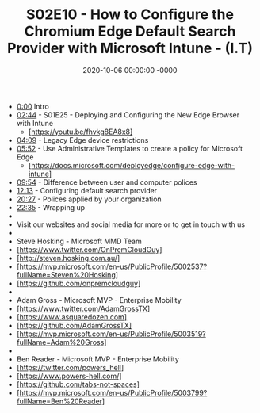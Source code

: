 ﻿---
layout: post
title: "S02E10 - How to Configure the Chromium Edge Default Search Provider with Microsoft Intune - (I.T)"
date: 2020-10-06 00:00:00 -0000
categories:
---

 * [0:00](https://www.youtube.com/watch?v=IK1ocTAxpcA&t=0s) Intro
 * [02:44](https://www.youtube.com/watch?v=IK1ocTAxpcA&t=164s) - S01E25 - Deploying and Configuring the New Edge Browser with Intune
   -  [https://youtu.be/fhvkg8EA8x8]
 * [04:09](https://www.youtube.com/watch?v=IK1ocTAxpcA&t=249s) - Legacy Edge device restrictions
 * [05:52](https://www.youtube.com/watch?v=IK1ocTAxpcA&t=352s) - Use Administrative Templates to create a policy for Microsoft Edge
   -  [https://docs.microsoft.com/deployedge/configure-edge-with-intune]
 * [09:54](https://www.youtube.com/watch?v=IK1ocTAxpcA&t=594s) - Difference between user and computer polices
 * [12:13](https://www.youtube.com/watch?v=IK1ocTAxpcA&t=733s) - Configuring default search provider
 * [20:27](https://www.youtube.com/watch?v=IK1ocTAxpcA&t=1227s) - Polices applied by your organization
 * [22:35](https://www.youtube.com/watch?v=IK1ocTAxpcA&t=1355s) - Wrapping up
 * 
 * Visit our websites and social media for more or to get in touch with us
 * 
 * Steve Hosking - Microsoft MMD Team
 * [https://www.twitter.com/OnPremCloudGuy]
 * [http://steven.hosking.com.au/]
 * [https://mvp.microsoft.com/en-us/PublicProfile/5002537?fullName=Steven%20Hosking]
 * [https://github.com/onpremcloudguy]
 * 
 * Adam Gross - Microsoft MVP - Enterprise Mobility
 * [https://www.twitter.com/AdamGrossTX]
 * [https://www.asquaredozen.com]
 * [https://github.com/AdamGrossTX]
 * [https://mvp.microsoft.com/en-us/PublicProfile/5003519?fullName=Adam%20Gross]
 * 
 * Ben Reader - Microsoft MVP - Enterprise Mobility
 * [https://twitter.com/powers_hell]
 * [https://www.powers-hell.com/]
 * [https://github.com/tabs-not-spaces]
 * [https://mvp.microsoft.com/en-us/PublicProfile/5003799?fullName=Ben%20Reader]
